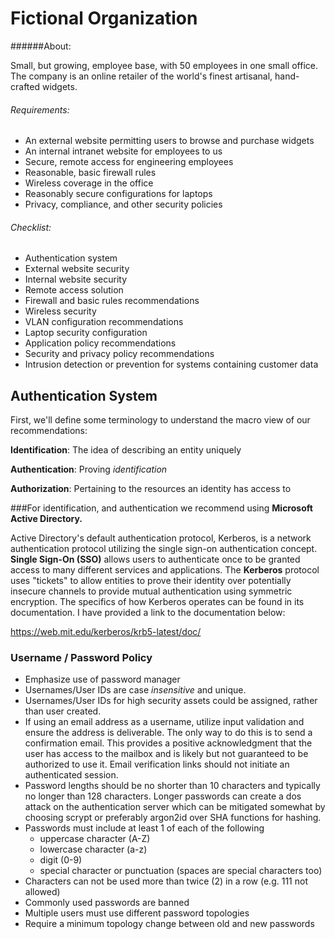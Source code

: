 # Fictional Organization

######About:

Small, but growing, employee base, with 50 employees in one small office.   The company is an online retailer of the world's finest artisanal, hand-crafted widgets.

###### Requirements:

* An external website permitting users to browse and purchase widgets
* An internal intranet website for employees to us
* Secure, remote access for engineering employees
* Reasonable, basic firewall rules
* Wireless coverage in the office
* Reasonably secure configurations for laptops
* Privacy, compliance, and other security policies

###### Checklist:

* Authentication system
* External website security
* Internal website security
* Remote access solution
* Firewall and basic rules recommendations
* Wireless security
* VLAN configuration recommendations
* Laptop security configuration
* Application policy recommendations
* Security and privacy policy recommendations
* Intrusion detection or prevention for systems containing customer data

## Authentication System

First, we'll define some terminology to understand the macro view of our recommendations:

**Identification**: The idea of describing an entity uniquely

**Authentication**: Proving *identification*

**Authorization**: Pertaining to the resources an identity has access to

###For identification, and authentication we recommend using **Microsoft Active Directory.**

  Active Directory's default authentication protocol, Kerberos, is a network authentication protocol utilizing the single sign-on authentication concept.  **Single Sign-On (SSO)** allows users to authenticate once to be granted access to many different services and applications.  The **Kerberos** protocol uses "tickets" to allow entities to prove their identity over potentially insecure channels to provide mutual authentication using symmetric encryption.  The specifics of how Kerberos operates can be found in its documentation. I have provided a link to the documentation below:

https://web.mit.edu/kerberos/krb5-latest/doc/

### Username / Password Policy

* Emphasize use of password manager
* Usernames/User IDs are case *insensitive* and unique.  
* Usernames/User IDs for high security assets could be assigned, rather than user created.
* If using an email address as a username, utilize input validation and ensure the address is deliverable.  The only way to do this is to send a confirmation email.  This provides a positive acknowledgment that the user has access to the mailbox and is likely but not guaranteed to be authorized to use it.  Email verification links should not initiate an authenticated session.
*  Password lengths should be no shorter than 10 characters and typically no longer than 128 characters.  Longer passwords can create a dos attack on the authentication server which can be mitigated somewhat by choosing scrypt or preferably argon2id over SHA functions for hashing.
* Passwords must include at least 1 of each of the following
  * uppercase character (A-Z)
  * lowercase character (a-z)
  * digit (0-9)
  * special character or punctuation (spaces are special characters too)
* Characters can not be used more than twice (2) in a row (e.g. 111 not allowed)
* Commonly used passwords are banned
* Multiple users must use different password topologies
* Require a minimum topology change between old and new passwords

